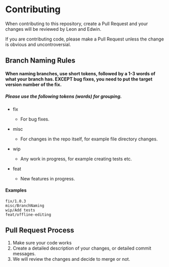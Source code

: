# Contributing

When contributing to this repository, create a Pull Request and your changes will be reviewed by Leon and Edwin.

If you are contributing code, please make a Pull Request unless the change is obvious and uncontroversial.

## Branch Naming Rules

#### When naming branches, use short tokens, followed by a 1-3 words of what your branch has. EXCEPT bug fixes, you need to put the target version number of the fix.

##### Please use the following tokens (words) for grouping.
- fix
  - For bug fixes.
  
- misc
  - For changes in the repo itself, for example file directory changes.

- wip
  - Any work in progress, for example creating tests etc.

- feat
  - New features in progress.
  
#### Examples

```
fix/1.0.3
misc/BranchNaming
wip/Add tests
feat/offline-editing
```
## Pull Request Process

1. Make sure your code works
2. Create a detailed description of your changes, or detailed commit messages.
3. We will review the changes and decide to merge or not.
